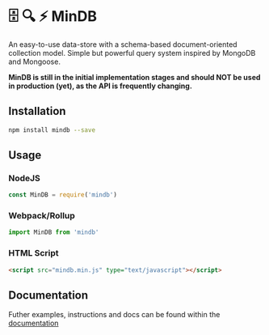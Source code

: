 # 🗄 🔍 ⚡️ MinDB
An easy-to-use data-store with a schema-based document-oriented collection model. Simple but powerful query system inspired by MongoDB and Mongoose.

__MinDB is still in the initial implementation stages and should NOT be used in production (yet), as the API is frequently changing.__


## Installation

````bash
npm install mindb --save
````

## Usage

### NodeJS
````javascript
const MinDB = require('mindb')
````

### Webpack/Rollup

````javascript
import MinDB from 'mindb'
````

### HTML Script

````html
<script src="mindb.min.js" type="text/javascript"></script>
````

## Documentation
Futher examples, instructions and docs can be found within the [documentation](./docs/MinDB.md)
